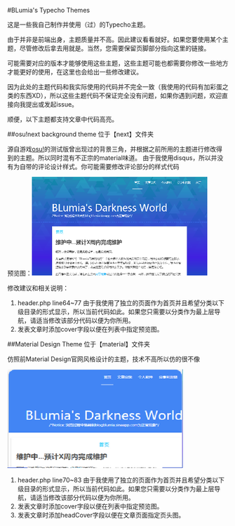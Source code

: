 #BLumia's Typecho Themes

这是一些我自己制作并使用（过）的Typecho主题。

由于并非是前端出身，主题质量并不高。因此建议看看就好。如果您要使用某个主题，尽管修改后拿去用就是。当然，您需要保留页脚部分指向这里的链接。

可能需要对应的版本才能够使用这些主题，这些主题可能也都需要你修改一些地方才能更好的使用，在这里也会给出一些修改建议。

因为此处的主题代码和我实际使用的代码并不完全一致（我使用的代码有加彩蛋之类的东西XD），所以这些主题代码不保证完全没有问题，如果你遇到问题，欢迎直接向我提出或发起issue。

顺便，以下主题都支持文章中代码高亮。

##osu!next background theme
位于【next】文件夹

源自游戏[osu!](https://osu.ppy.sh/)的测试版曾出现过的背景三角，并根据之前所用的主题进行修改得到的主题。所以同时混有不正宗的material味道。
由于我使用disqus，所以并没有为自带的评论设计样式。你可能需要修改评论部分的样式代码

预览图：![osu!next background theme](https://raw.githubusercontent.com/BLumia/TypechoTheme/master/next/screenshot.png)

修改建议和相关说明：

1. header.php line64~77 由于我使用了独立的页面作为首页并且希望分类以下级目录的形式显示，所以当前代码如此。如果您只需要以分类作为最上层导航，请适当修改该部分代码以便为你所用。
2. 发表文章时添加cover字段以便在列表中指定预览图。

##Material Design Theme
位于【material】文件夹

仿照前Material Design官网风格设计的主题，技术不高所以仿的很不像

![Material Design Theme](https://raw.githubusercontent.com/BLumia/TypechoTheme/master/material/screenshot.png)

1. header.php line70~83 由于我使用了独立的页面作为首页并且希望分类以下级目录的形式显示，所以当前代码如此。如果您只需要以分类作为最上层导航，请适当修改该部分代码以便为你所用。
2. 发表文章时添加cover字段以便在列表中指定预览图。
3. 发表文章时添加headCover字段以便在文章页面指定页头图。